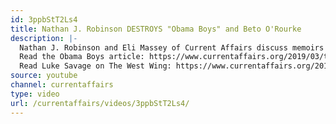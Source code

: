 ```yaml
---
id: 3ppbStT2Ls4
title: Nathan J. Robinson DESTROYS "Obama Boys" and Beto O'Rourke
description: |-
  Nathan J. Robinson and Eli Massey of Current Affairs discuss memoirs by Obama administration officials, the "West Wing" view of politics, and the vapidity of Beto O'Rourke...
  Read the Obama Boys article: https://www.currentaffairs.org/2019/03/the-obama-boys
  Read Luke Savage on The West Wing: https://www.currentaffairs.org/2017/04/how-liberals-fell-in-love-with-the-west-wing
source: youtube
channel: currentaffairs
type: video
url: /currentaffairs/videos/3ppbStT2Ls4/
---
```

